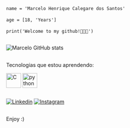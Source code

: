 <div><code>name = 'Marcelo Henrique Calegare dos Santos'</code></div>
<br><code>age = [18, 'Years']</code></br>
<br><code>print('Welcome to my github!👨🏻‍💻')</code></br>

##

![Marcelo GitHub stats](https://github-readme-stats.vercel.app/api?username=marcelocalegare&show_icons=true&theme=omni)


##

Tecnologias que estou aprendendo:
<div style="display: inline_block">
    <img align="center" alt="C" heigth="30" width="40" src="https://cdn.jsdelivr.net/gh/devicons/devicon@latest/icons/c/c-original.svg">  
    <img align="center" alt="python" heigth="30" width="40" src="https://cdn.jsdelivr.net/gh/devicons/devicon@latest/icons/python/python-original.svg">
</div>

##

[![Linkedin](https://img.shields.io/badge/LinkedIn-0077B5?style=for-the-badge&logo=linkedin&logoColor=white)](https://www.linkedin.com/in/marcelo-calegare)
[![Instagram](https://img.shields.io/badge/Instagram-E4405F?style=for-the-badge&logo=instagram&logoColor=white)](https://www.instagram.com/marcelocalegare/)

##

Enjoy :)
